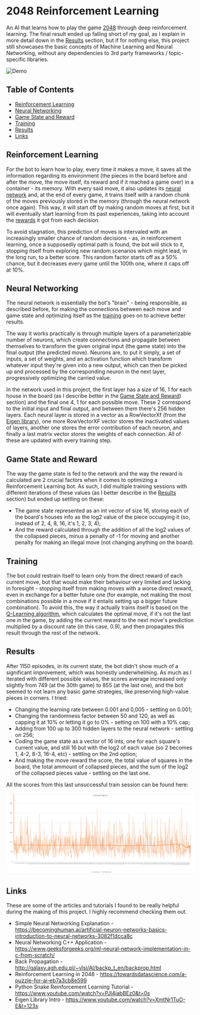 # 2048 Reinforcement Learning

An AI that learns how to play the game [2048](https://en.wikipedia.org/wiki/2048_(video_game)) through deep reinforcement learning.
The final result ended up falling short of my goal, as I explain in more detail down in the [Results](#results) section, but if for nothing else, this project still showcases the basic concepts of Machine Learning and Neural Networking, without any dependencies to 3rd party frameworks / topic-specific libraries.


![Demo](./Data/Demo.gif)



## Table of Contents
- [Reinforcement Learning](#reinforment-learning)
- [Neural Networking](#neural-networking)
- [Game State and Reward](#game-state-and-reward)
- [Training](#training)
- [Results](#results)
- [Links](#links)



## Reinforcement Learning

For the bot to learn how to play, every time it makes a move, it saves all the information regarding its environment (the pieces in the board before and after the move, the move itself, its reward and if it reached a game over) in a container - its memory. With every said move, it also updates its [neural network](#neural-networking) and, at the end of every game, it trains itself with a random chunk of the moves previously stored in the memory (through the neural network once again). This way, it will start off by making random moves at first, but it will eventually start learning from its past experiences, taking into account the [rewards](#game-state-and-reward) it got from each decision.

To avoid stagnation, this prediction of moves is intervaled with an increasingly smaller chance of random decisions - as, in reinforcement learning, once a supposedly optimal path is found, the bot will stick to it, stopping itself from exploring new random scenarios which might lead, in the long run, to a better score. This random factor starts off as a 50% chance, but it decreases every game until the 100th one, where it caps off at 10%.



## Neural Networking

The neural network is essentially the bot's "brain" - being responsible, as described before, for making the connections between each move and game state and optimizing itself as the [training](#training) goes on to achieve better results.

The way it works practically is through multiple layers of a parameterizable number of neurons, which create connections and propagate between themselves to transform the given original input (the game state) into the final output (the predicted move). Neurons are, to put it simply, a set of inputs, a set of weights, and an activation function which transform whatever input they're given into a new output, which can then be picked up and processed by the corresponding neuron in the next layer, progressively optimizing the carried value.

In the network used in this project, the first layer has a size of 16, 1 for each house in the board (as I describe better in the [Game State and Reward](#game-state-and-reward)) section) and the final one 4, 1 for each possible move. These 2 correspond to the initial input and final output, and between them there's 256 hidden layers. Each neural layer is stored in a vector as a RowVectorXf (from the [Eigen library](https://eigen.tuxfamily.org/index.php?title=Main_Page)), one more RowVectorXF vector stores the inactivated values of layers, another one stores the error contribution of each neuron, and finally a last matrix vector stores the weights of each connection. All of these are updated with every training step.



## Game State and Reward

The way the game state is fed to the network and the way the reward is calculated are 2 crucial factors when it comes to optimizing a Reinforcement Learning bot. As such, I did multiple training sessions with different iterations of these values (as I better describe in the [Results](#results) section) but ended up settling on these:
- The game state represented as an int vector of size 16, storing each of the board's houses info as the log2 value of the piece occupying it (so, instead of 2, 4, 8, 16, it's 1, 2, 3, 4);
- And the reward calculated through the addition of all the log2 values of the collapsed pieces, minus a penalty of -1 for moving and another penalty for making an illegal move (not changing anything on the board).



## Training

The bot could restrain itself to learn only from the direct reward of each current move, but that would make their behaviour very limited and lacking in foresight - stopping itself from making moves with a worse direct reward, even in exchange for a better future one (for example, not making the most combinations possible in a move if it entails setting up a bigger future combination). To avoid this, the way it actually trains itself is based on the [Q-Learning algorithm](https://en.wikipedia.org/wiki/Q-learning), which calculates the optimal move, if it's not the last one in the game, by adding the current reward to the next move's prediction multiplied by a discount rate (in this case, 0.9), and then propagates this result through the rest of the network.



## Results

After 1150 episodes, in its current state, the bot didn't show much of a significant improvement, which was honestly underwhelming. As much as I iterated with different possible values, the scores average increased only slightly from 749 (at the 30th game) to 855 (at the last one), and the bot seemed to not learn any basic game strategies, like preserving high-value pieces in corners. I tried:
- Changing the learning rate between 0.001 and 0,005 - settling on 0.001;
- Changing the randomness factor between 50 and 120, as well as capping it at 10% or letting it go to 0% - setting on 100 with a 10% cap;
- Adding from 100 up to 300 hidden layers to the neural network - settling on 256;
- Coding the game state as a vector of 16 ints, one for each square's current value, and still 16 but with the log2 of each value (so 2 becomes 1, 4-2, 8-3, 16-4, etc) - settling on the 2nd option;
- And making the move reward the score, the total value of squares in the board, the total ammount of collapsed pieces, and the sum of the log2 of the collapsed pieces value - settling on the last one.

All the scores from this last unsuccessful train session can be found here:


![Score Graph](https://github.com/MiguelCPereira/2048ReinforcementLearning/blob/main/Data/Training%20Chart.png)



## Links

These are some of the articles and tutorials I found to be really helpful during the making of this project. I highly recommend checking them out.

- Simple Neural Networking Explanation - https://becominghuman.ai/artificial-neuron-networks-basics-introduction-to-neural-networks-3082f1dcca8c
- Neural Networking C++ Application - https://www.geeksforgeeks.org/ml-neural-network-implementation-in-c-from-scratch/
- Back Propagation - http://galaxy.agh.edu.pl/~vlsi/AI/backp_t_en/backprop.html
- Reinforcement Learning in 2048 - https://towardsdatascience.com/a-puzzle-for-ai-eb7a3cb8e599
- Python Snake Reinforcement Learning Tutorial - https://www.youtube.com/watch?v=PJl4iabBEz0&t=0s
- Eigen Library Intro - https://www.youtube.com/watch?v=XmtNr1TuO-E&t=123s